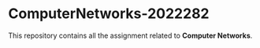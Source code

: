 # ComputerNetworks-2022282
This repository contains all the assignment related to **Computer Networks**.
